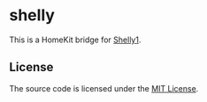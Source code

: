 # shelly

This is a HomeKit bridge for [Shelly1][shelly].

## License

The source code is licensed under the [MIT License][license].

[license]:https://raw.github.com/bulyshko/shelly/master/LICENSE
[shelly]:https://shelly.cloud/shelly1/

